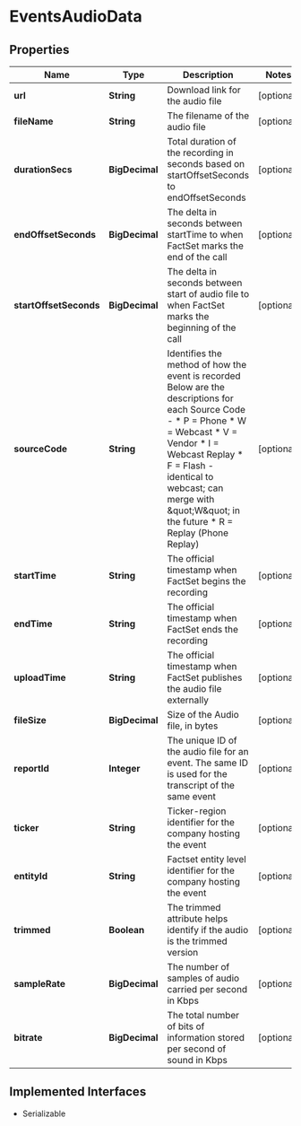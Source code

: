 

# EventsAudioData


## Properties

Name | Type | Description | Notes
------------ | ------------- | ------------- | -------------
**url** | **String** | Download link for the audio file |  [optional]
**fileName** | **String** | The filename of the audio file |  [optional]
**durationSecs** | **BigDecimal** | Total duration of the recording in seconds based on startOffsetSeconds to endOffsetSeconds |  [optional]
**endOffsetSeconds** | **BigDecimal** | The delta in seconds between startTime to when FactSet marks the end of the call |  [optional]
**startOffsetSeconds** | **BigDecimal** | The delta in seconds between start of audio file to when FactSet marks the beginning of the call |  [optional]
**sourceCode** | **String** | Identifies the method of how the event is recorded Below are the descriptions for each Source Code - * P &#x3D; Phone * W &#x3D; Webcast * V &#x3D; Vendor * I &#x3D; Webcast Replay * F &#x3D; Flash - identical to webcast; can merge with \&quot;W\&quot; in the future * R &#x3D; Replay (Phone Replay) |  [optional]
**startTime** | **String** | The official timestamp when FactSet begins the recording |  [optional]
**endTime** | **String** | The official timestamp when FactSet ends the recording |  [optional]
**uploadTime** | **String** | The official timestamp when FactSet publishes the audio file externally |  [optional]
**fileSize** | **BigDecimal** | Size of the Audio file, in bytes |  [optional]
**reportId** | **Integer** | The unique ID of the audio file for an event. The same ID is used for the transcript of the same event |  [optional]
**ticker** | **String** | Ticker-region identifier for the company hosting the event |  [optional]
**entityId** | **String** | Factset entity level identifier for the company hosting the event |  [optional]
**trimmed** | **Boolean** | The trimmed attribute helps identify if the audio is the trimmed version |  [optional]
**sampleRate** | **BigDecimal** | The number of samples of audio carried per second in Kbps |  [optional]
**bitrate** | **BigDecimal** | The total number of bits of information stored per second of sound in Kbps |  [optional]


## Implemented Interfaces

* Serializable


